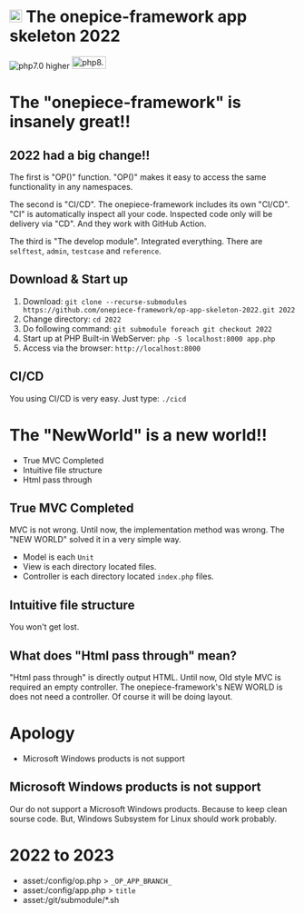 <img src="https://user-images.githubusercontent.com/1668339/72398593-cb0d1900-3786-11ea-863c-418ff8d48f43.png" style="height:0.8em;"/> The onepice-framework app skeleton 2022
===

<div class="margin bottom 1">
  <img src="https://img.shields.io/badge/PHP-7.0_higher-brightgreen" alt="php7.0 higher"/>
  <img src="https://www.php.net/images/php8/logo_php8_2.svg" alt="php8.2" height="22" width="60"/>
</div>

# The "onepiece-framework" is insanely great!!

## 2022 had a big change!!

 The first is "OP()" function.
 "OP()" makes it easy to access the same functionality in any namespaces.

 The second is "CI/CD".
 The onepiece-framework includes its own "CI/CD".
 "CI" is automatically inspect all your code.
 Inspected code only will be delivery via "CD".
 And they work with GitHub Action.

 The third is "The develop module".
 Integrated everything. There are `selftest`, `admin`, `testcase` and `reference`.

## Download & Start up

 1. Download: `git clone --recurse-submodules https://github.com/onepiece-framework/op-app-skeleton-2022.git 2022`
 2. Change directory: `cd 2022`
 3. Do following command: `git submodule foreach git checkout 2022`
 4. Start up at PHP Built-in WebServer: `php -S localhost:8000 app.php`
 5. Access via the browser: `http://localhost:8000`

## CI/CD

 You using CI/CD is very easy.
 Just type: `./cicd`

# The "NewWorld" is a new world!!

 * True MVC Completed
 * Intuitive file structure
 * Html pass through

## True MVC Completed

 MVC is not wrong.
 Until now, the implementation method was wrong.
 The "NEW WORLD" solved it in a very simple way.

 * Model is each `Unit`
 * View is  each directory located files.
 * Controller is each directory located `index.php` files.

## Intuitive file structure

 You won't get lost.

## What does "Html pass through" mean?

 "Html pass through" is directly output HTML.
 Until now, Old style MVC is required an empty controller.
 The onepiece-framework's NEW WORLD is does not need a controller.
 Of course it will be doing layout.

# Apology

 * Microsoft Windows products is not support

## Microsoft Windows products is not support

 Our do not support a Microsoft Windows products.
 Because to keep clean sourse code.
 But, Windows Subsystem for Linux should work probably.

# 2022 to 2023

 * asset:/config/op.php  > `_OP_APP_BRANCH_`
 * asset:/config/app.php > `title`
 * asset:/git/submodule/*.sh
